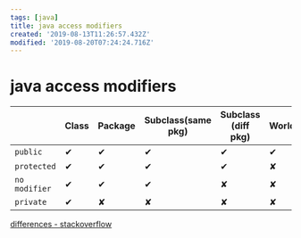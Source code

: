 ```yaml
---
tags: [java]
title: java access modifiers
created: '2019-08-13T11:26:57.432Z'
modified: '2019-08-20T07:24:24.716Z'
---
```


# java access modifiers

|           | Class | Package | Subclass(same pkg) | Subclass (diff pkg)| World  |
|--         |--     |--       |--                  |--                  |--      |
| `public`     |   ✔   |   ✔     |  ✔                 |  ✔                 | ✔      | 
| `protected`  |   ✔   |   ✔     |  ✔                 |  ✔                 | ✘      | 
| `no modifier`|   ✔   |   ✔     |  ✔                 |  ✘                 | ✘      | 
| `private`    |   ✔   |   ✘     |  ✘                 |  ✘                 | ✘      |

[differences - stackoverflow](https://stackoverflow.com/questions/215497/what-is-the-difference-between-public-protected-package-private-and-private-in)

